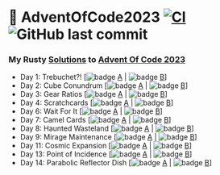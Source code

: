 # 🎄 AdventOfCode2023 [![CI](https://github.com/PatrickLaflamme/AdventOfCode2023/actions/workflows/rust.yml/badge.svg)](https://github.com/PatrickLaflamme/AdventOfCode2023/actions/workflows/rust.yml) ![GitHub last commit](https://img.shields.io/github/last-commit/PatrickLaflamme/AdventOfCode2023)

### My Rusty [Solutions](https://github.com/PatrickLaflamme/AdventOfCode2023/tree/master/src) to [Advent Of Code 2023](https://adventofcode.com/2023)

- Day 1: Trebuchet?! [![badge](https://img.shields.io/endpoint?url=https://gist.githubusercontent.com/PatrickLaflamme/a054aa6c1453da6f3126d12b4d59ff59/raw/benchmark-aoc-2023-day-1-part-1.json) [A](https://github.com/PatrickLaflamme/AdventOfCode2023/blob/master/src/solutions/day1.rs#L29) | ![badge](https://img.shields.io/endpoint?url=https://gist.githubusercontent.com/PatrickLaflamme/a054aa6c1453da6f3126d12b4d59ff59/raw/benchmark-aoc-2023-day-1-part-2.json) [B](https://github.com/PatrickLaflamme/AdventOfCode2023/blob/master/src/solutions/day1.rs#L49)]
- Day 2: Cube Conundrum [![badge](https://img.shields.io/endpoint?url=https://gist.githubusercontent.com/PatrickLaflamme/a054aa6c1453da6f3126d12b4d59ff59/raw/benchmark-aoc-2023-day-2-part-1.json) [A](https://github.com/PatrickLaflamme/AdventOfCode2023/blob/master/src/solutions/day2.rs#L29) | ![badge](https://img.shields.io/endpoint?url=https://gist.githubusercontent.com/PatrickLaflamme/a054aa6c1453da6f3126d12b4d59ff59/raw/benchmark-aoc-2023-day-2-part-2.json) [B](https://github.com/PatrickLaflamme/AdventOfCode2023/blob/master/src/solutions/day2.rs#L49)]
- Day 3: Gear Ratios [![badge](https://img.shields.io/endpoint?url=https://gist.githubusercontent.com/PatrickLaflamme/a054aa6c1453da6f3126d12b4d59ff59/raw/benchmark-aoc-2023-day-3-part-1.json) [A](https://github.com/PatrickLaflamme/AdventOfCode2023/blob/master/src/solutions/day3.rs#L29) | ![badge](https://img.shields.io/endpoint?url=https://gist.githubusercontent.com/PatrickLaflamme/a054aa6c1453da6f3126d12b4d59ff59/raw/benchmark-aoc-2023-day-3-part-2.json) [B](https://github.com/PatrickLaflamme/AdventOfCode2023/blob/master/src/solutions/day3.rs#L49)]
- Day 4: Scratchcards [![badge](https://img.shields.io/endpoint?url=https://gist.githubusercontent.com/PatrickLaflamme/a054aa6c1453da6f3126d12b4d59ff59/raw/benchmark-aoc-2023-day-4-part-1.json) [A](https://github.com/PatrickLaflamme/AdventOfCode2023/blob/master/src/solutions/day4.rs#L29) | ![badge](https://img.shields.io/endpoint?url=https://gist.githubusercontent.com/PatrickLaflamme/a054aa6c1453da6f3126d12b4d59ff59/raw/benchmark-aoc-2023-day-4-part-2.json) [B](https://github.com/PatrickLaflamme/AdventOfCode2023/blob/master/src/solutions/day4.rs#L49)]
- Day 6: Wait For It [![badge](https://img.shields.io/endpoint?url=https://gist.githubusercontent.com/PatrickLaflamme/a054aa6c1453da6f3126d12b4d59ff59/raw/benchmark-aoc-2023-day-6-part-1.json) [A](https://github.com/PatrickLaflamme/AdventOfCode2023/blob/master/src/solutions/day6.rs#L29) | ![badge](https://img.shields.io/endpoint?url=https://gist.githubusercontent.com/PatrickLaflamme/a054aa6c1453da6f3126d12b4d59ff59/raw/benchmark-aoc-2023-day-6-part-2.json) [B](https://github.com/PatrickLaflamme/AdventOfCode2023/blob/master/src/solutions/day6.rs#L49)]
- Day 7: Camel Cards [![badge](https://img.shields.io/endpoint?url=https://gist.githubusercontent.com/PatrickLaflamme/a054aa6c1453da6f3126d12b4d59ff59/raw/benchmark-aoc-2023-day-7-part-1.json) [A](https://github.com/PatrickLaflamme/AdventOfCode2023/blob/master/src/solutions/day7.rs#L29) | ![badge](https://img.shields.io/endpoint?url=https://gist.githubusercontent.com/PatrickLaflamme/a054aa6c1453da6f3126d12b4d59ff59/raw/benchmark-aoc-2023-day-7-part-2.json) [B](https://github.com/PatrickLaflamme/AdventOfCode2023/blob/master/src/solutions/day7.rs#L49)]
- Day 8: Haunted Wasteland [![badge](https://img.shields.io/endpoint?url=https://gist.githubusercontent.com/PatrickLaflamme/a054aa6c1453da6f3126d12b4d59ff59/raw/benchmark-aoc-2023-day-8-part-1.json) [A](https://github.com/PatrickLaflamme/AdventOfCode2023/blob/master/src/solutions/day8.rs#L29) | ![badge](https://img.shields.io/endpoint?url=https://gist.githubusercontent.com/PatrickLaflamme/a054aa6c1453da6f3126d12b4d59ff59/raw/benchmark-aoc-2023-day-8-part-2.json) [B](https://github.com/PatrickLaflamme/AdventOfCode2023/blob/master/src/solutions/day8.rs#L49)]
- Day 9: Mirage Maintenance [![badge](https://img.shields.io/endpoint?url=https://gist.githubusercontent.com/PatrickLaflamme/a054aa6c1453da6f3126d12b4d59ff59/raw/benchmark-aoc-2023-day-9-part-1.json) [A](https://github.com/PatrickLaflamme/AdventOfCode2023/blob/master/src/solutions/day9.rs#L29) | ![badge](https://img.shields.io/endpoint?url=https://gist.githubusercontent.com/PatrickLaflamme/a054aa6c1453da6f3126d12b4d59ff59/raw/benchmark-aoc-2023-day-9-part-2.json) [B](https://github.com/PatrickLaflamme/AdventOfCode2023/blob/master/src/solutions/day9.rs#L49)]
- Day 11: Cosmic Expansion [![badge](https://img.shields.io/endpoint?url=https://gist.githubusercontent.com/PatrickLaflamme/a054aa6c1453da6f3126d12b4d59ff59/raw/benchmark-aoc-2023-day-11-part-1.json) [A](https://github.com/PatrickLaflamme/AdventOfCode2023/blob/master/src/solutions/day11.rs#L29) | ![badge](https://img.shields.io/endpoint?url=https://gist.githubusercontent.com/PatrickLaflamme/a054aa6c1453da6f3126d12b4d59ff59/raw/benchmark-aoc-2023-day-11-part-2.json) [B](https://github.com/PatrickLaflamme/AdventOfCode2023/blob/master/src/solutions/day11.rs#L49)]
- Day 13: Point of Incidence [![badge](https://img.shields.io/endpoint?url=https://gist.githubusercontent.com/PatrickLaflamme/a054aa6c1453da6f3126d12b4d59ff59/raw/benchmark-aoc-2023-day-13-part-1.json) [A](https://github.com/PatrickLaflamme/AdventOfCode2023/blob/master/src/solutions/day13.rs#L29) | ![badge](https://img.shields.io/endpoint?url=https://gist.githubusercontent.com/PatrickLaflamme/a054aa6c1453da6f3126d12b4d59ff59/raw/benchmark-aoc-2023-day-13-part-2.json) [B](https://github.com/PatrickLaflamme/AdventOfCode2023/blob/master/src/solutions/day13.rs#L49)]
- Day 14: Parabolic Reflector Dish [![badge](https://img.shields.io/endpoint?url=https://gist.githubusercontent.com/PatrickLaflamme/a054aa6c1453da6f3126d12b4d59ff59/raw/benchmark-aoc-2023-day-14-part-1.json) [A](https://github.com/PatrickLaflamme/AdventOfCode2023/blob/master/src/solutions/day14.rs#L29) | ![badge](https://img.shields.io/endpoint?url=https://gist.githubusercontent.com/PatrickLaflamme/a054aa6c1453da6f3126d12b4d59ff59/raw/benchmark-aoc-2023-day-14-part-2.json) [B](https://github.com/PatrickLaflamme/AdventOfCode2023/blob/master/src/solutions/day14.rs#L49)]
